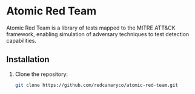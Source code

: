 # Atomic Red Team

Atomic Red Team is a library of tests mapped to the MITRE ATT&CK framework, enabling simulation of adversary techniques to test detection capabilities.

## Installation
1. Clone the repository:
   ```bash
   git clone https://github.com/redcanaryco/atomic-red-team.git
